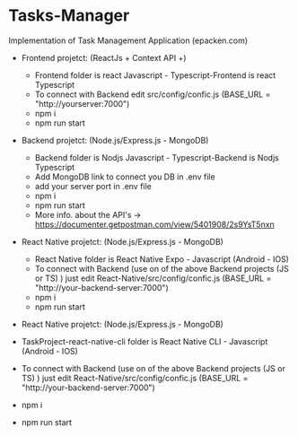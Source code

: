 # Tasks-Manager

Implementation of Task Management Application (epacken.com)

- Frontend projetct: (ReactJs + Context API +)

  - Frontend folder is react Javascript - Typescript-Frontend is react Typescript
  - To connect with Backend edit src/config/confic.js (BASE_URL = "http://yourserver:7000")
  - npm i
  - npm run start

- Backend projetct: (Node.js/Express.js - MongoDB)

  - Backend folder is Nodjs Javascript - Typescript-Backend is Nodjs Typescript
  - Add MongoDB link to connect you DB in .env file
  - add your server port in .env file
  - npm i
  - npm run start
  - More info. about the API's -> https://documenter.getpostman.com/view/5401908/2s9YsT5nxn

- React Native projetct: (Node.js/Express.js - MongoDB)

  - React Native folder is React Native Expo - Javascript (Android - IOS)
  - To connect with Backend (use on of the above Backend projects (JS or TS) ) just edit React-Native/src/config/confic.js (BASE_URL = "http://your-backend-server:7000")
  - npm i
  - npm run start

- React Native projetct: (Node.js/Express.js - MongoDB)

- TaskProject-react-native-cli folder is React Native CLI - Javascript (Android - IOS)
- To connect with Backend (use on of the above Backend projects (JS or TS) ) just edit React-Native/src/config/confic.js (BASE_URL = "http://your-backend-server:7000")
- npm i
- npm run start
